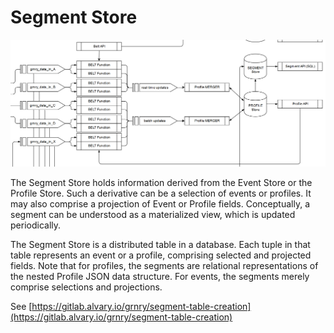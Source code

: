 # Segment Store

![](../../../.gitbook/assets/dataflow_profilestore_06_docs.png)

The Segment Store holds information derived from the Event Store or the Profile Store. Such a derivative can be a selection of events or profiles. It may also comprise a projection of Event or Profile fields. Conceptually, a segment can be understood as a materialized view, which is updated periodically.

The Segment Store is a distributed table in a database. Each tuple in that table represents an event or a profile, comprising selected and projected fields. Note that for profiles, the segments are relational representations of the nested Profile JSON data structure. For events, the segments merely comprise selections and projections.

See [https://gitlab.alvary.io/grnry/segment-table-creation](https://gitlab.alvary.io/grnry/segment-table-creation)

